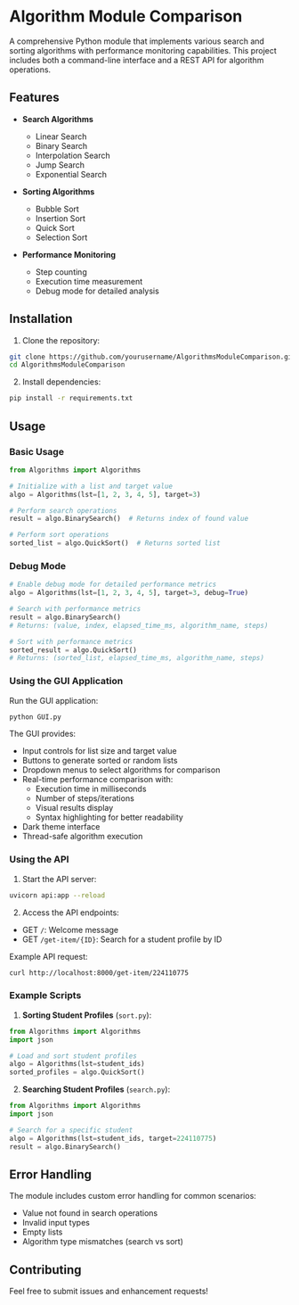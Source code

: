 # Algorithm Module Comparison

A comprehensive Python module that implements various search and sorting algorithms with performance monitoring capabilities. This project includes both a command-line interface and a REST API for algorithm operations.

## Features

- **Search Algorithms**
  - Linear Search
  - Binary Search
  - Interpolation Search
  - Jump Search
  - Exponential Search

- **Sorting Algorithms**
  - Bubble Sort
  - Insertion Sort
  - Quick Sort
  - Selection Sort

- **Performance Monitoring**
  - Step counting
  - Execution time measurement
  - Debug mode for detailed analysis

## Installation

1. Clone the repository:
```bash
git clone https://github.com/yourusername/AlgorithmsModuleComparison.git
cd AlgorithmsModuleComparison
```

2. Install dependencies:
```bash
pip install -r requirements.txt
```

## Usage

### Basic Usage

```python
from Algorithms import Algorithms

# Initialize with a list and target value
algo = Algorithms(lst=[1, 2, 3, 4, 5], target=3)

# Perform search operations
result = algo.BinarySearch()  # Returns index of found value

# Perform sort operations
sorted_list = algo.QuickSort()  # Returns sorted list
```

### Debug Mode

```python
# Enable debug mode for detailed performance metrics
algo = Algorithms(lst=[1, 2, 3, 4, 5], target=3, debug=True)

# Search with performance metrics
result = algo.BinarySearch()
# Returns: (value, index, elapsed_time_ms, algorithm_name, steps)

# Sort with performance metrics
sorted_result = algo.QuickSort()
# Returns: (sorted_list, elapsed_time_ms, algorithm_name, steps)
```

### Using the GUI Application

Run the GUI application:
```bash
python GUI.py
```

The GUI provides:
- Input controls for list size and target value
- Buttons to generate sorted or random lists
- Dropdown menus to select algorithms for comparison
- Real-time performance comparison with:
  - Execution time in milliseconds
  - Number of steps/iterations
  - Visual results display
  - Syntax highlighting for better readability
- Dark theme interface
- Thread-safe algorithm execution

### Using the API

1. Start the API server:
```bash
uvicorn api:app --reload
```

2. Access the API endpoints:
- GET `/`: Welcome message
- GET `/get-item/{ID}`: Search for a student profile by ID

Example API request:
```bash
curl http://localhost:8000/get-item/224110775
```

### Example Scripts

1. **Sorting Student Profiles** (`sort.py`):
```python
from Algorithms import Algorithms
import json

# Load and sort student profiles
algo = Algorithms(lst=student_ids)
sorted_profiles = algo.QuickSort()
```

2. **Searching Student Profiles** (`search.py`):
```python
from Algorithms import Algorithms
import json

# Search for a specific student
algo = Algorithms(lst=student_ids, target=224110775)
result = algo.BinarySearch()
```

## Error Handling

The module includes custom error handling for common scenarios:
- Value not found in search operations
- Invalid input types
- Empty lists
- Algorithm type mismatches (search vs sort)

## Contributing

Feel free to submit issues and enhancement requests!
